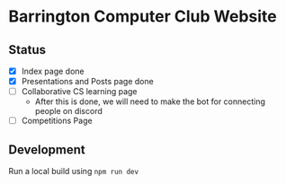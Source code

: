 # Barrington Computer Club Website
## Status
- [x] Index page done
- [x] Presentations and Posts page done
- [ ] Collaborative CS learning page
  - After this is done, we will need to make the bot for connecting people on discord
- [ ] Competitions Page
## Development
Run a local build using `npm run dev`

